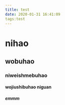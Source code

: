 ```yaml
---
title: test
date: 2020-01-31 16:41:09
tags:test
---
```


# nihao 

## wobuhao

### niweishmebuhao

#### wojiushibuhao niguan

##### emmm

